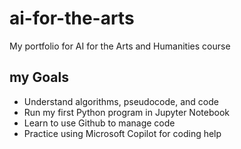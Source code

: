# ai-for-the-arts
My portfolio for AI for the Arts and Humanities course
## my Goals
- Understand algorithms, pseudocode, and code
- Run my first Python program in Jupyter Notebook
- Learn to use Github to manage code
- Practice using Microsoft Copilot for coding help
